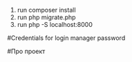 1. run composer install
2. run php migrate.php
3. run php -S localhost:8000

#Credentials for login
manager
password


#Про проект

